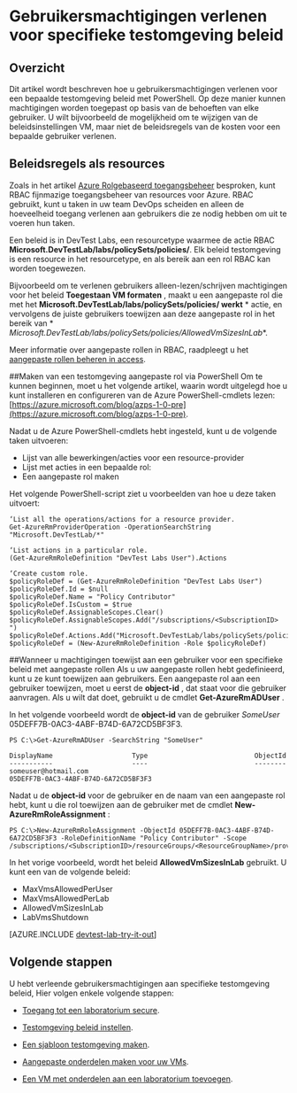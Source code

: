 <properties
    pageTitle="Gebruikersmachtigingen voor specifieke testomgeving beleid verlenen | Microsoft Azure"
    description="Leer hoe u gebruikersmachtigingen aan specifieke testomgeving beleidsregels in DevTest Labs op basis van de behoeften van elke gebruiker toewijzen"
    services="devtest-lab,virtual-machines,visual-studio-online"
    documentationCenter="na"
    authors="tomarcher"
    manager="douge"
    editor=""/>

<tags
    ms.service="devtest-lab"
    ms.workload="na"
    ms.tgt_pltfrm="na"
    ms.devlang="na"
    ms.topic="article"
    ms.date="08/25/2016"
    ms.author="tarcher"/>

# <a name="grant-user-permissions-to-specific-lab-policies"></a>Gebruikersmachtigingen verlenen voor specifieke testomgeving beleid

## <a name="overview"></a>Overzicht

Dit artikel wordt beschreven hoe u gebruikersmachtigingen verlenen voor een bepaalde testomgeving beleid met PowerShell. Op deze manier kunnen machtigingen worden toegepast op basis van de behoeften van elke gebruiker. U wilt bijvoorbeeld de mogelijkheid om te wijzigen van de beleidsinstellingen VM, maar niet de beleidsregels van de kosten voor een bepaalde gebruiker verlenen.

## <a name="policies-as-resources"></a>Beleidsregels als resources

Zoals in het artikel [Azure Rolgebaseerd toegangsbeheer](../active-directory/role-based-access-control-configure.md) besproken, kunt RBAC fijnmazige toegangsbeheer van resources voor Azure. RBAC gebruikt, kunt u taken in uw team DevOps scheiden en alleen de hoeveelheid toegang verlenen aan gebruikers die ze nodig hebben om uit te voeren hun taken.

Een beleid is in DevTest Labs, een resourcetype waarmee de actie RBAC **Microsoft.DevTestLab/labs/policySets/policies/**. Elk beleid testomgeving is een resource in het resourcetype, en als bereik aan een rol RBAC kan worden toegewezen.

Bijvoorbeeld om te verlenen gebruikers alleen-lezen/schrijven machtigingen voor het beleid **Toegestaan VM formaten** , maakt u een aangepaste rol die met het **Microsoft.DevTestLab/labs/policySets/policies/ werkt** * actie, en vervolgens de juiste gebruikers toewijzen aan deze aangepaste rol in het bereik van * *Microsoft.DevTestLab/labs/policySets/policies/AllowedVmSizesInLab**.

Meer informatie over aangepaste rollen in RBAC, raadpleegt u het [aangepaste rollen beheren in access](../active-directory/role-based-access-control-custom-roles.md).

##<a name="creating-a-lab-custom-role-using-powershell"></a>Maken van een testomgeving aangepaste rol via PowerShell
Om te kunnen beginnen, moet u het volgende artikel, waarin wordt uitgelegd hoe u kunt installeren en configureren van de Azure PowerShell-cmdlets lezen: [https://azure.microsoft.com/blog/azps-1-0-pre](https://azure.microsoft.com/blog/azps-1-0-pre).

Nadat u de Azure PowerShell-cmdlets hebt ingesteld, kunt u de volgende taken uitvoeren:

- Lijst van alle bewerkingen/acties voor een resource-provider
- Lijst met acties in een bepaalde rol:
- Een aangepaste rol maken

Het volgende PowerShell-script ziet u voorbeelden van hoe u deze taken uitvoert:

    ‘List all the operations/actions for a resource provider.
    Get-AzureRmProviderOperation -OperationSearchString "Microsoft.DevTestLab/*"

    ‘List actions in a particular role.
    (Get-AzureRmRoleDefinition "DevTest Labs User").Actions

    ‘Create custom role.
    $policyRoleDef = (Get-AzureRmRoleDefinition "DevTest Labs User")
    $policyRoleDef.Id = $null
    $policyRoleDef.Name = "Policy Contributor"
    $policyRoleDef.IsCustom = $true
    $policyRoleDef.AssignableScopes.Clear()
    $policyRoleDef.AssignableScopes.Add("/subscriptions/<SubscriptionID> ")
    $policyRoleDef.Actions.Add("Microsoft.DevTestLab/labs/policySets/policies/*")
    $policyRoleDef = (New-AzureRmRoleDefinition -Role $policyRoleDef)

##<a name="assigning-permissions-to-a-user-for-a-specific-policy-using-custom-roles"></a>Wanneer u machtigingen toewijst aan een gebruiker voor een specifieke beleid met aangepaste rollen
Als u uw aangepaste rollen hebt gedefinieerd, kunt u ze kunt toewijzen aan gebruikers. Een aangepaste rol aan een gebruiker toewijzen, moet u eerst de **object-id** , dat staat voor die gebruiker aanvragen. Als u wilt dat doet, gebruikt u de cmdlet **Get-AzureRmADUser** .

In het volgende voorbeeld wordt de **object-id** van de gebruiker *SomeUser* 05DEFF7B-0AC3-4ABF-B74D-6A72CD5BF3F3.

    PS C:\>Get-AzureRmADUser -SearchString "SomeUser"

    DisplayName                    Type                           ObjectId
    -----------                    ----                           --------
    someuser@hotmail.com                                          05DEFF7B-0AC3-4ABF-B74D-6A72CD5BF3F3

Nadat u de **object-id** voor de gebruiker en de naam van een aangepaste rol hebt, kunt u die rol toewijzen aan de gebruiker met de cmdlet **New-AzureRmRoleAssignment** :

    PS C:\>New-AzureRmRoleAssignment -ObjectId 05DEFF7B-0AC3-4ABF-B74D-6A72CD5BF3F3 -RoleDefinitionName "Policy Contributor" -Scope /subscriptions/<SubscriptionID>/resourceGroups/<ResourceGroupName>/providers/Microsoft.DevTestLab/labs/<LabName>/policySets/policies/AllowedVmSizesInLab

In het vorige voorbeeld, wordt het beleid **AllowedVmSizesInLab** gebruikt. U kunt een van de volgende beleid:

- MaxVmsAllowedPerUser
- MaxVmsAllowedPerLab
- AllowedVmSizesInLab
- LabVmsShutdown

[AZURE.INCLUDE [devtest-lab-try-it-out](../../includes/devtest-lab-try-it-out.md)]

## <a name="next-steps"></a>Volgende stappen

U hebt verleende gebruikersmachtigingen aan specifieke testomgeving beleid, Hier volgen enkele volgende stappen:

- [Toegang tot een laboratorium secure](devtest-lab-add-devtest-user.md).

- [Testomgeving beleid instellen](devtest-lab-set-lab-policy.md).

- [Een sjabloon testomgeving maken](devtest-lab-create-template.md).

- [Aangepaste onderdelen maken voor uw VMs](devtest-lab-artifact-author.md).

- [Een VM met onderdelen aan een laboratorium toevoegen](devtest-lab-add-vm-with-artifacts.md).
